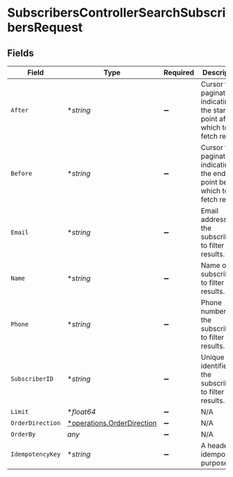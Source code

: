 # SubscribersControllerSearchSubscribersRequest


## Fields

| Field                                                                             | Type                                                                              | Required                                                                          | Description                                                                       |
| --------------------------------------------------------------------------------- | --------------------------------------------------------------------------------- | --------------------------------------------------------------------------------- | --------------------------------------------------------------------------------- |
| `After`                                                                           | **string*                                                                         | :heavy_minus_sign:                                                                | Cursor for pagination indicating the starting point after which to fetch results. |
| `Before`                                                                          | **string*                                                                         | :heavy_minus_sign:                                                                | Cursor for pagination indicating the ending point before which to fetch results.  |
| `Email`                                                                           | **string*                                                                         | :heavy_minus_sign:                                                                | Email address of the subscriber to filter results.                                |
| `Name`                                                                            | **string*                                                                         | :heavy_minus_sign:                                                                | Name of the subscriber to filter results.                                         |
| `Phone`                                                                           | **string*                                                                         | :heavy_minus_sign:                                                                | Phone number of the subscriber to filter results.                                 |
| `SubscriberID`                                                                    | **string*                                                                         | :heavy_minus_sign:                                                                | Unique identifier of the subscriber to filter results.                            |
| `Limit`                                                                           | **float64*                                                                        | :heavy_minus_sign:                                                                | N/A                                                                               |
| `OrderDirection`                                                                  | [*operations.OrderDirection](../../models/operations/orderdirection.md)           | :heavy_minus_sign:                                                                | N/A                                                                               |
| `OrderBy`                                                                         | *any*                                                                             | :heavy_minus_sign:                                                                | N/A                                                                               |
| `IdempotencyKey`                                                                  | **string*                                                                         | :heavy_minus_sign:                                                                | A header for idempotency purposes                                                 |